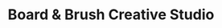 ---
title: "Board & Brush Creative Studio"
url: /roanoke/board-und-brush-creative-studio/
shop: Baumarkt
---